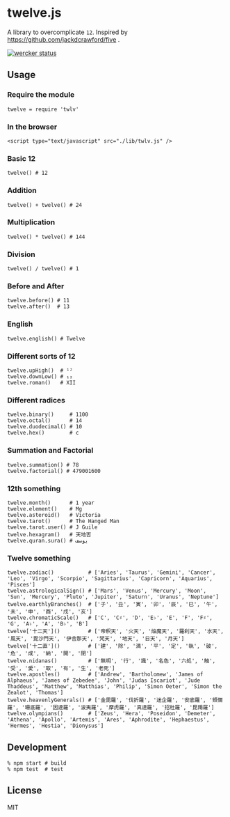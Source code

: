 # twelve.js

A library to overcomplicate `12`. Inspired by https://github.com/jackdcrawford/five .

[![wercker status](https://app.wercker.com/status/d051761cc86240a4a1991ac5e24a50de/s "wercker status")](https://app.wercker.com/project/bykey/d051761cc86240a4a1991ac5e24a50de)

## Usage

### Require the module

```
twelve = require 'twlv'
```

### In the browser

```
<script type="text/javascript" src="./lib/twlv.js" />
```

### Basic 12

```
twelve() # 12
```

### Addition

```
twelve() + twelve() # 24
```

### Multiplication

```
twelve() * twelve() # 144
```

### Division

```
twelve() / twelve() # 1
```

### Before and After

```
twelve.before() # 11
twelve.after()  # 13
```

### English

```
twelve.english() # Twelve
```

### Different sorts of 12

```
twelve.upHigh()  # ¹²
twelve.downLow() # ₁₂
twelve.roman()   # XII
```

### Different radices

```
twelve.binary()     # 1100
twelve.octal()      # 14
twelve.duodecimal() # 10
twelve.hex()        # c
```

### Summation and Factorial

```
twelve.summation() # 78
twelve.factorial() # 479001600
```

### 12th something

```
twelve.month()      # 1 year
twelve.element()    # Mg
twelve.asteroid()   # Victoria
twelve.tarot()      # The Hanged Man
twelve.tarot.user() # J Guile
twelve.hexagram()   # 天地否
twelve.quran.sura() # يوسف
```

### Twelve something

```
twelve.zodiac()           # ['Aries', 'Taurus', 'Gemini', 'Cancer', 'Leo', 'Virgo', 'Scorpio', 'Sagittarius', 'Capricorn', 'Aquarius', 'Pisces']
twelve.astrologicalSign() # ['Mars', 'Venus', 'Mercury', 'Moon', 'Sun', 'Mercury', 'Pluto', 'Jupiter', 'Saturn', 'Uranus', 'Neptune']
twelve.earthlyBranches()  # ['子', '丑', '寅', '卯', '辰', '巳', '午', '未', '申', '酉', '戌', '亥']
twelve.chromaticScale()   # ['C', 'C♯', 'D', 'E♭', 'E', 'F', 'F♯', 'G', 'A♭', 'A', 'B♭', 'B']
twelve['十二天']()         # ['帝釈天', '火天', '焔魔天', '羅刹天', '水天', '風天', '毘沙門天', '伊舎那天', '梵天', '地天', '日天', '月天']
twelve['十二直']()         # ['建', '除', '満', '平', '定', '執', '破', '危', '成', '納', '開', '閉']
twelve.nidanas()          # ['無明', '行', '識', '名色', '六処', '触', '受', '愛', '取', '有', '生', '老死']
twelve.apostles()         # ['Andrew', 'Bartholomew', 'James of Alphaeus', 'James of Zebedee', 'John', 'Judas Iscariot', 'Jude Thaddeus', 'Matthew', 'Matthias', 'Philip', 'Simon Oeter', 'Simon the Zealot', 'Thomas']
twelve.heavenlyGenerals() # ['金毘羅', '伐折羅', '迷企羅', '安底羅', '頞儞羅', '珊底羅', '因達羅', '波夷羅', '摩虎羅', '真達羅', '招杜羅', '毘羯羅']
twelve.olympians()        # ['Zeus', 'Hera', 'Poseidon', 'Demeter', 'Athena', 'Apollo', 'Artemis', 'Ares', 'Aphrodite', 'Hephaestus', 'Hermes', 'Hestia', 'Dionysus']
```

## Development

```
% npm start # build
% npm test  # test
```

## License

MIT
